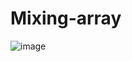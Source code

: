 # Mixing-array



![image](https://user-images.githubusercontent.com/106248185/174056020-d4f778f0-ec37-4034-af1a-120b5c5eeea5.png)
